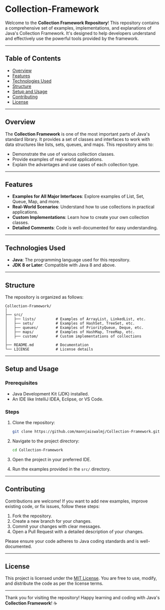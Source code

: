 # Collection-Framework

Welcome to the **Collection Framework Repository**! This repository contains a comprehensive set of examples, implementations, and explanations of Java's Collection Framework. It's designed to help developers understand and effectively use the powerful tools provided by the framework.

---

## Table of Contents

- [Overview](#overview)
- [Features](#features)
- [Technologies Used](#technologies-used)
- [Structure](#structure)
- [Setup and Usage](#setup-and-usage)
- [Contributing](#contributing)
- [License](#license)

---

## Overview

The **Collection Framework** is one of the most important parts of Java's standard library. It provides a set of classes and interfaces to work with data structures like lists, sets, queues, and maps. This repository aims to:

- Demonstrate the use of various collection classes.
- Provide examples of real-world applications.
- Explain the advantages and use cases of each collection type.

---

## Features

- **Examples for All Major Interfaces**: Explore examples of List, Set, Queue, Map, and more.
- **Real-World Scenarios**: Understand how to use collections in practical applications.
- **Custom Implementations**: Learn how to create your own collection classes.
- **Detailed Comments**: Code is well-documented for easy understanding.

---

## Technologies Used

- **Java**: The programming language used for this repository.
- **JDK 8 or Later**: Compatible with Java 8 and above.

---

## Structure

The repository is organized as follows:

```
Collection-Framework/
│
├── src/
│   ├── lists/         # Examples of ArrayList, LinkedList, etc.
│   ├── sets/          # Examples of HashSet, TreeSet, etc.
│   ├── queues/        # Examples of PriorityQueue, Deque, etc.
│   ├── maps/          # Examples of HashMap, TreeMap, etc.
│   ├── custom/        # Custom implementations of collections
│
├── README.md          # Documentation
└── LICENSE            # License details
```

---

## Setup and Usage

### Prerequisites

- Java Development Kit (JDK) installed.
- An IDE like IntelliJ IDEA, Eclipse, or VS Code.

### Steps

1. Clone the repository:

   ```bash
   git clone https://github.com/mannjaiswalmj/Collection-Framework.git
   ```

2. Navigate to the project directory:

   ```bash
   cd Collection-Framework
   ```

3. Open the project in your preferred IDE.

4. Run the examples provided in the `src/` directory.

---

## Contributing

Contributions are welcome! If you want to add new examples, improve existing code, or fix issues, follow these steps:

1. Fork the repository.
2. Create a new branch for your changes.
3. Commit your changes with clear messages.
4. Open a Pull Request with a detailed description of your changes.

Please ensure your code adheres to Java coding standards and is well-documented.

---

## License

This project is licensed under the [MIT License](LICENSE). You are free to use, modify, and distribute the code as per the license terms.

---

Thank you for visiting the repository! Happy learning and coding with Java's **Collection Framework**! ☕
